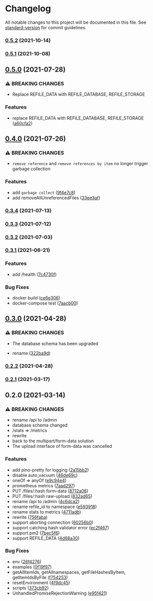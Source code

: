 # Changelog

All notable changes to this project will be documented in this file. See [standard-version](https://github.com/conventional-changelog/standard-version) for commit guidelines.

### [0.5.2](https://github.com/BlackGlory/refile/compare/v0.5.1...v0.5.2) (2021-10-14)

### [0.5.1](https://github.com/BlackGlory/refile/compare/v0.5.0...v0.5.1) (2021-10-08)

## [0.5.0](https://github.com/BlackGlory/refile/compare/v0.4.0...v0.5.0) (2021-07-28)


### ⚠ BREAKING CHANGES

* Replace REFILE_DATA with REFILE_DATABASE, REFILE_STORAGE

### Features

* replace REFILE_DATA with REFILE_DATABASE, REFILE_STORAGE ([a60cfa2](https://github.com/BlackGlory/refile/commit/a60cfa27b49afa09d25e744df4e236faf906c938))

## [0.4.0](https://github.com/BlackGlory/refile/compare/v0.3.4...v0.4.0) (2021-07-26)


### ⚠ BREAKING CHANGES

* `remove reference` and `remove references by item` no longer
trigger garbage collection

### Features

* add `garbage collect` ([9f4e7c8](https://github.com/BlackGlory/refile/commit/9f4e7c83af5ff130d0ca617d1e3dc389e8f86044))
* add removeAllUnreferencedFiles ([33ee3af](https://github.com/BlackGlory/refile/commit/33ee3af2db04f63a6dd00a1f22548ae13ac22793))

### [0.3.4](https://github.com/BlackGlory/refile/compare/v0.3.3...v0.3.4) (2021-07-13)

### [0.3.3](https://github.com/BlackGlory/refile/compare/v0.3.2...v0.3.3) (2021-07-12)

### [0.3.2](https://github.com/BlackGlory/refile/compare/v0.3.1...v0.3.2) (2021-07-03)

### [0.3.1](https://github.com/BlackGlory/refile/compare/v0.3.0...v0.3.1) (2021-06-21)


### Features

* add /health ([7c4730f](https://github.com/BlackGlory/refile/commit/7c4730f7172955f310522a7686a2bf3d95b3bb32))


### Bug Fixes

* docker build ([ce6e306](https://github.com/BlackGlory/refile/commit/ce6e3066ed2af76824bdcf92bda7ea0ca0cf3a2e))
* docker-compose test ([7aacb00](https://github.com/BlackGlory/refile/commit/7aacb00d8944ca0c63e6f8b1abe0856db7737057))

## [0.3.0](https://github.com/BlackGlory/refile/compare/v0.2.2...v0.3.0) (2021-04-28)


### ⚠ BREAKING CHANGES

* The database schema has been upgraded

* rename ([322ba9d](https://github.com/BlackGlory/refile/commit/322ba9d6857475b629c04f6df92ce5d502042801))

### [0.2.2](https://github.com/BlackGlory/refile/compare/v0.2.1...v0.2.2) (2021-04-28)

### [0.2.1](https://github.com/BlackGlory/refile/compare/v0.2.0...v0.2.1) (2021-03-17)

## 0.2.0 (2021-03-14)


### ⚠ BREAKING CHANGES

* rename /api to /admin
* database schema changed
* /stats => /metrics
* rewrite
* back to the multipart/form-data solution
* The upload interface of form-data was cancelled

### Features

* add pino-pretty for logging ([2a15bb2](https://github.com/BlackGlory/refile/commit/2a15bb29a7e19b8be7dd270f0d053a012f1dd73c))
* disable auto_vacuum ([46de69c](https://github.com/BlackGlory/refile/commit/46de69c2c249bc52403329836cb7b6d2bb19cbac))
* oneOf => anyOf ([e9c94e4](https://github.com/BlackGlory/refile/commit/e9c94e415f5e6f144bd626d26bcc5de9b5b8a573))
* prometheus metrics ([7aad297](https://github.com/BlackGlory/refile/commit/7aad297f6ed3a134495f568267a368202c4ae8c2))
* PUT /files/:hash form-data ([8712a06](https://github.com/BlackGlory/refile/commit/8712a0695cc02492edd861d5d4d50cc084a48992))
* PUT /files/:hash raw-upload ([832ad65](https://github.com/BlackGlory/refile/commit/832ad655429391bc5bb39a231e83d088f69cbd0b))
* rename /api to /admin ([4c6dca2](https://github.com/BlackGlory/refile/commit/4c6dca20943b985c34628e5390238da805af242c))
* rename refile_id to namespace ([e593918](https://github.com/BlackGlory/refile/commit/e5939182cce5f476eb50f6c0941fcf5eedc8aa8f))
* rename stats to metrics ([4711adb](https://github.com/BlackGlory/refile/commit/4711adb81c3f5a14e39afc49934e719d8c823c32))
* rewrite ([756faba](https://github.com/BlackGlory/refile/commit/756faba6203aba9fecf6f357222c3c75528f19da))
* support aborting connection ([60256b0](https://github.com/BlackGlory/refile/commit/60256b0a96616fb8ed6f759feb0be3128d689e4f))
* support catching hash validator error ([ec2f467](https://github.com/BlackGlory/refile/commit/ec2f4674fc337be39ea033faa3e06c20e024325f))
* support pm2 ([7bec5f6](https://github.com/BlackGlory/refile/commit/7bec5f6f272221c5814db5343ea8ce1843ea9f11))
* support REFILE_DATA ([4d68a30](https://github.com/BlackGlory/refile/commit/4d68a307447f9ae63a14bbbdf932f50f5473437c))


### Bug Fixes

* env ([26f4276](https://github.com/BlackGlory/refile/commit/26f42760c9441ef54485d00ce45cd4fc0d13c312))
* examples ([0f19f97](https://github.com/BlackGlory/refile/commit/0f19f97e9073602d5cdd1da62390ae236eb65ceb))
* getAllItemIds, getAllnamespaces, getFileHashesByItem, getItemIdsByFile ([f754253](https://github.com/BlackGlory/refile/commit/f75425300743d497baea4ba94f8d7f1503d727fd))
* resetEnvironment ([4f9dc45](https://github.com/BlackGlory/refile/commit/4f9dc45f573b5ff58d4997de757737b91af6d54e))
* scripts ([373cb92](https://github.com/BlackGlory/refile/commit/373cb925b5f4d69189704464ebd7b5d2c840419b))
* UnhandledPromiseRejectionWarning ([e95f421](https://github.com/BlackGlory/refile/commit/e95f421c15b928e0a14b9ab96d5891e2b9920c76))
